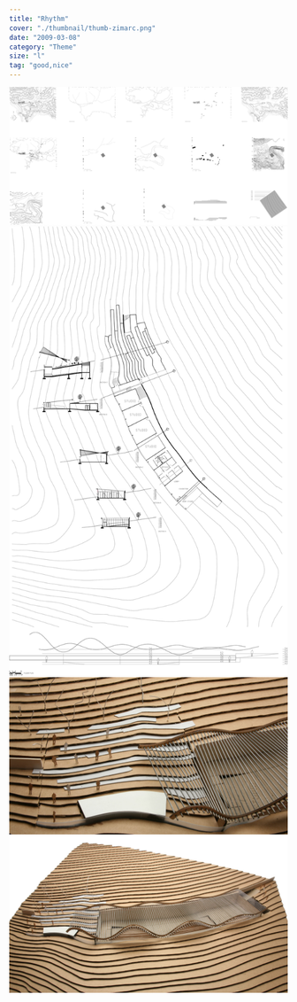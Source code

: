 ```yaml
---
title: "Rhythm"
cover: "./thumbnail/thumb-zimarc.png"
date: "2009-03-08"
category: "Theme"
size: "l"
tag: "good,nice"
---
```




<img src="./svg/rhythm-zimarc-01.svg">
<img src="./svg/rhythm-zimarc-02.svg">
<img src="./img/rhythm-zimarc-02.jpg">
<img src="./img/rhythm-zimarc-01.jpg">



